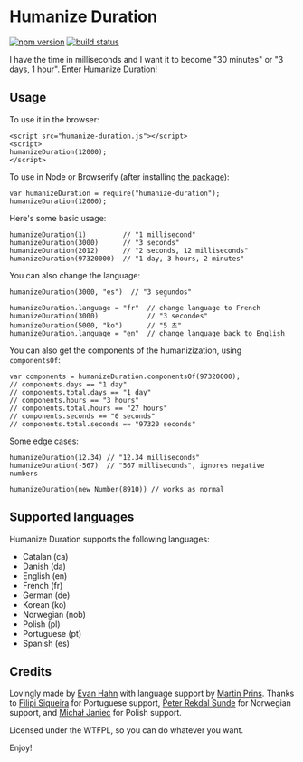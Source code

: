 Humanize Duration
=================

[![npm version](https://badge.fury.io/js/humanize-duration.svg)](https://npmjs.org/package/humanize-duration)
[![build status](https://travis-ci.org/EvanHahn/HumanizeDuration.js.svg?branch=v1.0.0)](https://travis-ci.org/EvanHahn/HumanizeDuration.js)

I have the time in milliseconds and I want it to become "30 minutes" or "3 days, 1 hour". Enter Humanize Duration!

Usage
-----

To use it in the browser:

    <script src="humanize-duration.js"></script>
    <script>
    humanizeDuration(12000);
    </script>

To use in Node or Browserify (after installing [the package](https://npmjs.org/package/humanize-duration)):

    var humanizeDuration = require("humanize-duration");
    humanizeDuration(12000);

Here's some basic usage:

    humanizeDuration(1)         // "1 millisecond"
    humanizeDuration(3000)      // "3 seconds"
    humanizeDuration(2012)      // "2 seconds, 12 milliseconds"
    humanizeDuration(97320000)  // "1 day, 3 hours, 2 minutes"

You can also change the language:

    humanizeDuration(3000, "es")  // "3 segundos"

    humanizeDuration.language = "fr"  // change language to French
    humanizeDuration(3000)            // "3 secondes"
    humanizeDuration(5000, "ko")      // "5 초"
    humanizeDuration.language = "en"  // change language back to English

You can also get the components of the humanizization, using `componentsOf`:

    var components = humanizeDuration.componentsOf(97320000);
    // components.days == "1 day"
    // components.total.days == "1 day"
    // components.hours == "3 hours"
    // components.total.hours == "27 hours"
    // components.seconds == "0 seconds"
    // components.total.seconds == "97320 seconds"

Some edge cases:

    humanizeDuration(12.34) // "12.34 milliseconds"
    humanizeDuration(-567)  // "567 milliseconds", ignores negative numbers

    humanizeDuration(new Number(8910)) // works as normal

Supported languages
-------------------

Humanize Duration supports the following languages:

* Catalan (ca)
* Danish (da)
* English (en)
* French (fr)
* German (de)
* Korean (ko)
* Norwegian (nob)
* Polish (pl)
* Portuguese (pt)
* Spanish (es)

Credits
-------

Lovingly made by [Evan Hahn](http://evanhahn.com/) with language support by [Martin Prins](https://github.com/magarcia). Thanks to [Filipi Siqueira](https://github.com/filipi777) for Portuguese support, [Peter Rekdal Sunde](https://github.com/peters) for Norwegian support, and [Michał Janiec](https://github.com/mjjaniec) for Polish support.

Licensed under the WTFPL, so you can do whatever you want.

Enjoy!
